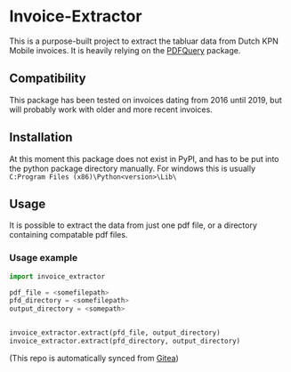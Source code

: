 # Invoice-Extractor
This is a purpose-built project to extract the tabluar data from Dutch KPN Mobile invoices.
It is heavily relying on the [PDFQuery](https://github.com/jcushman/pdfquery) package.

## Compatibility
This package has been tested on invoices dating from 2016 until 2019, but will probably work with older and more recent invoices.

## Installation
At this moment this package does not exist in PyPI, and has to be put into the python package directory manually. For windows this is usually `C:Program Files (x86)\Python<version>\Lib\`

## Usage

It is possible to extract the data from just one pdf file, or a directory containing compatable pdf files.

### Usage example
```python
import invoice_extractor

pdf_file = <somefilepath>
pfd_directory = <somefilepath>
output_directory = <somepath>


invoice_extractor.extract(pfd_file, output_directory)
invoice_extractor.extract(pfd_directory, output_directory)
```


(This repo is automatically synced from [Gitea](https://git.sciuro.org/burathar/invoice-extractor/))